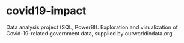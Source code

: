# covid19-impact
Data analysis project (SQL, PowerBI). Exploration and visualization of Covid-19-related government data, supplied by ourworldindata.org
